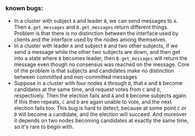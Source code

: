 ### known bugs:
- In a cluster with subject `A` and leader `B`, we can send messages to `A`. Then `A.get_messages` and `B.get_messages`
  return different things. Problem is that there is no distinction between the interface used by clients and the interface
  used by the nodes among themselves.
- In a cluster with leader `A` and subject `B` and two other subjects, if we send a message while the other two subjects
  are down, and then get into a state where `B` becomes leader, then `B.get_messages` will return the message even though
  no consensus was reached on the message. Core of the problem is that subjects and candidates make no distinction between
  committed and non-committed messages
- Suppose in a cluster with four nodes `A` through `D`, that `A` and `B` become candidates at the same time, and request votes
  from `C` and `D`, respectively. Then the election fails and `A` and `B` become subjects again. If this then repeats,
  `C` and `D` are again unable to vote, and the next election fails too. This bug is hard to detect, because at some point
  `C` or `D` will become a candidate, and the election will succeed. And moreover it depends on two nodes becoming candidates
  at exactly the same time, so it's rare to begin with.